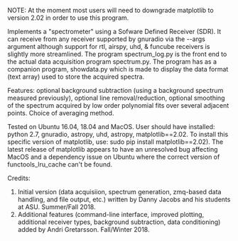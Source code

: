 NOTE: At the moment most users will need to downgrade matplotlib to version 2.02 in order
to use this program.

 Implements a "spectrometer" using a Sofware Defined Receiver (SDR). It can receive
from any receiver supported by gnuradio via the --args argument although support 
for  rtl, airspy, uhd, & funcube receivers is slightly more streamlined. The program 
spectrum_log.py  is the front end to the actual data acquisition program spectrum.py. 
The program has as  a companion program, showdata.py which is made to display the 
data format (text array) used to store the acquired spectra. 

Features: optional background subtraction (using a 
background spectrum measured previously), optional line removal/reduction, optional 
smoothing of the spectrum acquired by low order polynomial fits over several adjacent
points. Choice of averaging method.

Tested on Ubuntu 16.04, 18.04 and MacOS. User should have installed: python 2.7, 
gnuradio, astropy, uhd, astropy, matplotlib==2.02. To install this specific version of
matplotlib, use: sudo pip install matplotlib==2.02).
The latest release of matplotlib appears to have an unresolved bug affecting MacOS 
and a dependency issue on Ubuntu where the correct version of functools_lru_cache 
can't be found.

Credits: 
1. Initial version (data acquisiion, spectrum generation, zmq-based data handling, and 
file output, etc.) written by Danny Jacobs and his students at ASU. Summer/Fall 2018.
2. Additional features (command-line interface, improved plotting, additional receiver types, 
background subtraction, data conditioning) added by Andri Gretarsson. Fall/Winter 2018.
